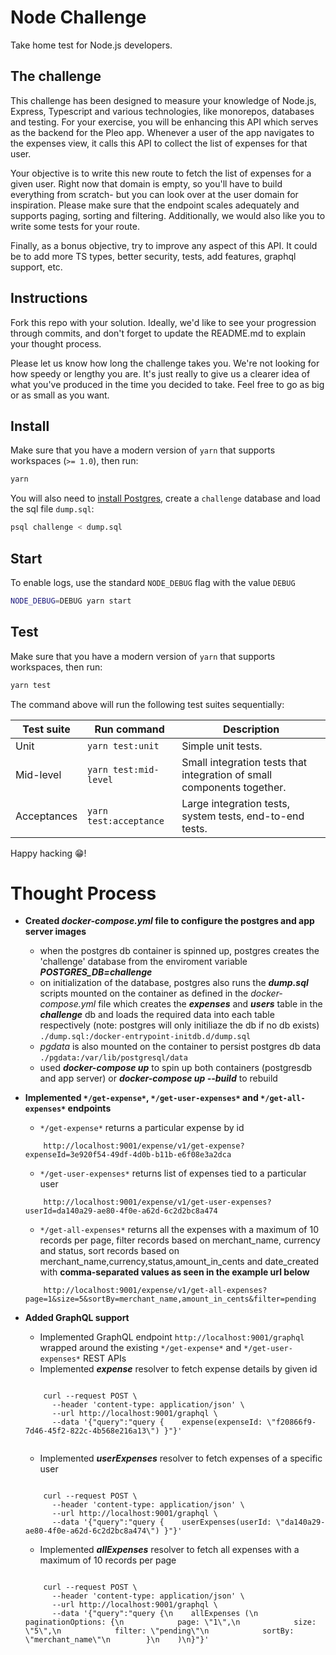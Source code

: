 # Node Challenge

Take home test for Node.js developers.

## The challenge

This challenge has been designed to measure your knowledge of Node.js, Express, Typescript and various technologies, like monorepos, databases and testing. For your exercise, you will be enhancing this API which serves as the backend for the Pleo app. Whenever a user of the app navigates to the expenses view, it calls this API to collect the list of expenses for that user.

Your objective is to write this new route to fetch the list of expenses for a given user. Right now that domain is empty, so you'll have to build everything from scratch- but you can look over at the user domain for inspiration. Please make sure that the endpoint scales adequately and supports paging, sorting and filtering. Additionally, we would also like you to write some tests for your route.

Finally, as a bonus objective, try to improve any aspect of this API. It could be to add more TS types, better security, tests, add features, graphql support, etc. 

## Instructions

Fork this repo with your solution. Ideally, we'd like to see your progression through commits, and don't forget to update the README.md to explain your thought process.

Please let us know how long the challenge takes you. We're not looking for how speedy or lengthy you are. It's just really to give us a clearer idea of what you've produced in the time you decided to take. Feel free to go as big or as small as you want.

## Install

Make sure that you have a modern version of `yarn` that supports workspaces (`>= 1.0`), then run:

```bash
yarn
```

You will also need to [install Postgres](https://www.postgresqltutorial.com/install-postgresql-macos/), create a `challenge` database and load the sql file `dump.sql`:

```bash
psql challenge < dump.sql
```

## Start

To enable logs, use the standard `NODE_DEBUG` flag with the value `DEBUG`

```bash
NODE_DEBUG=DEBUG yarn start
```

## Test

Make sure that you have a modern version of `yarn` that supports workspaces, then run:

```bash
yarn test
```

The command above will run the following test suites sequentially:

| Test suite | Run command | Description |
-------------|-------------|-------------|
| Unit | `yarn test:unit` | Simple unit tests. |
| Mid-level | `yarn test:mid-level` | Small integration tests that integration of small components together.  |
| Acceptances | `yarn test:acceptance` | Large integration tests, system tests, end-to-end tests. |


Happy hacking 😁!


# Thought Process

- __Created *docker-compose.yml* file to configure the postgres and app server images__
    - when the postgres db container is spinned up, postgres creates the 'challenge' database from the enviroment variable __*POSTGRES_DB=challenge*__
    - on initialization of the database, postgres also runs the __*dump.sql*__ scripts mounted on the container as defined in the *docker-compose.yml* file which creates the __*expenses*__ and __*users*__ table in the __*challenge*__ db and loads the required data into each table respectively (note: postgres will only initiliaze the db if no db  exists)
    ``` ./dump.sql:/docker-entrypoint-initdb.d/dump.sql ```
    - *pgdata* is also mounted on the container to persist postgres db data 
    ``` ./pgdata:/var/lib/postgresql/data ```
    - used __*docker-compose up*__ to spin up both containers (postgresdb and app server) or __*docker-compose up --build*__ to rebuild


- __Implemented ```*/get-expense*```,  ```*/get-user-expenses*``` and ```*/get-all-expenses*``` endpoints__
    -  ```*/get-expense*``` returns a particular expense by id

    ``` 
        http://localhost:9001/expense/v1/get-expense?expenseId=3e920f54-49df-4d0b-b11b-e6f08e3a2dca 
    ```   
    
    - ```*/get-user-expenses*``` returns list of expenses tied to a particular user
    
    ```
        http://localhost:9001/expense/v1/get-user-expenses?userId=da140a29-ae80-4f0e-a62d-6c2d2bc8a474
    ```   
     
    - ```*/get-all-expenses*``` returns all the expenses with a maximum of 10 records per page, filter records based on merchant_name, currency and status, sort records based on  merchant_name,currency,status,amount_in_cents and date_created with __comma-separated values as seen in the example url below__
    
    ```
        http://localhost:9001/expense/v1/get-all-expenses?page=1&size=5&sortBy=merchant_name,amount_in_cents&filter=pending
    ```   
    
- __Added GraphQL support__
    - Implemented GraphQL endpoint ```http://localhost:9001/graphql``` wrapped around the existing  ```*/get-expense*``` and ```*/get-user-expenses*``` REST APIs
    - Implemented *__expense__* resolver to fetch expense details by given id
    
    ```
    
        curl --request POST \
          --header 'content-type: application/json' \
          --url http://localhost:9001/graphql \
          --data '{"query":"query {    expense(expenseId: \"f20866f9-7d46-45f2-822c-4b568e216a13\") }"}'
          
    ```
    
    - Implemented *__userExpenses__* resolver to fetch expenses of a specific user
    
    ```
    
        curl --request POST \
          --header 'content-type: application/json' \
          --url http://localhost:9001/graphql \
          --data '{"query":"query {    userExpenses(userId: \"da140a29-ae80-4f0e-a62d-6c2d2bc8a474\") }"}'
    
    ```
    
     - Implemented *__allExpenses__* resolver to fetch all expenses with a maximum of 10 records per page
    
    ```
    
        curl --request POST \
          --header 'content-type: application/json' \
          --url http://localhost:9001/graphql \
          --data '{"query":"query {\n    allExpenses (\n        paginationOptions: {\n            page: \"1\",\n            size: \"5\",\n            filter: \"pending\"\n            sortBy: \"merchant_name\"\n        }\n    )\n}"}'

    ```




